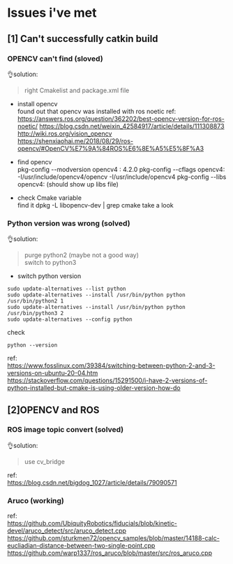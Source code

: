 # Issues i've met 
## [1] Can't successfully catkin build 

### OPENCV can't find (sloved) 
:ok_hand:solution:  
> right Cmakelist and package.xml file 
 
- install opencv  
found out that opencv was installed with ros noetic
ref:  
https://answers.ros.org/question/362202/best-opencv-version-for-ros-noetic/
https://blog.csdn.net/weixin_42584917/article/details/111308873
http://wiki.ros.org/vision_opencv
https://shenxiaohai.me/2018/08/29/ros-opencv/#OpenCV%E7%9A%84ROS%E6%8E%A5%E5%8F%A3

- find opencv   
pkg-config --modversion opencv4 : 4.2.0 
pkg-config --cflags opencv4: -I/usr/include/opencv4/opencv -I/usr/include/opencv4 
pkg-config --libs opencv4: (should show up libs file) 

- check Cmake variable  
find it dpkg -L libopencv-dev | grep cmake 
take a look 

### Python version was wrong (solved)
:ok_hand:solution:
> purge python2 (maybe not a good way)  
> switch to python3

- switch python version
```
sudo update-alternatives --list python
sudo update-alternatives --install /usr/bin/python python /usr/bin/python2 1
sudo update-alternatives --install /usr/bin/python python /usr/bin/python3 2
sudo update-alternatives --config python
```
check 
```
python --version
```
ref:  
https://www.fosslinux.com/39384/switching-between-python-2-and-3-versions-on-ubuntu-20-04.htm 
https://stackoverflow.com/questions/15291500/i-have-2-versions-of-python-installed-but-cmake-is-using-older-version-how-do

## [2]OPENCV and ROS
### ROS image topic convert (solved)
:ok_hand:solution:
> use cv_bridge

ref:  
https://blog.csdn.net/bigdog_1027/article/details/79090571

### Aruco (working)

ref:  
https://github.com/UbiquityRobotics/fiducials/blob/kinetic-devel/aruco_detect/src/aruco_detect.cpp
https://github.com/sturkmen72/opencv_samples/blob/master/14188-calc-eucliadian-distance-between-two-single-point.cpp
https://github.com/warp1337/ros_aruco/blob/master/src/ros_aruco.cpp


